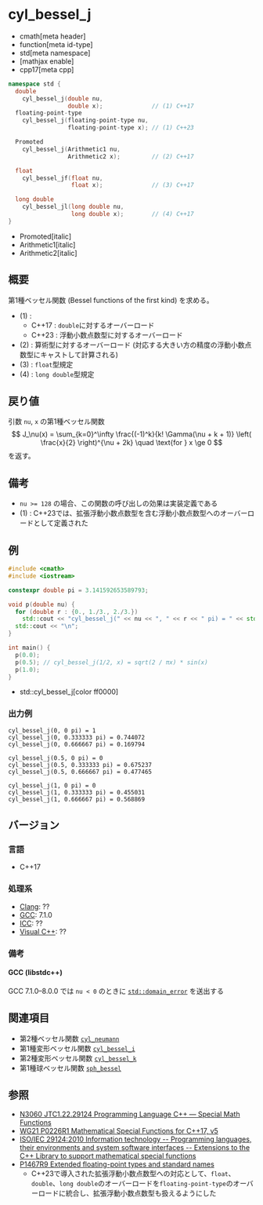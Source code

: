 # cyl_bessel_j
* cmath[meta header]
* function[meta id-type]
* std[meta namespace]
* [mathjax enable]
* cpp17[meta cpp]

```cpp
namespace std {
  double
    cyl_bessel_j(double nu,
                 double x);              // (1) C++17
  floating-point-type
    cyl_bessel_j(floating-point-type nu,
                 floating-point-type x); // (1) C++23

  Promoted
    cyl_bessel_j(Arithmetic1 nu,
                 Arithmetic2 x);         // (2) C++17

  float
    cyl_bessel_jf(float nu,
                  float x);              // (3) C++17

  long double
    cyl_bessel_jl(long double nu,
                  long double x);        // (4) C++17
}
```
* Promoted[italic]
* Arithmetic1[italic]
* Arithmetic2[italic]

## 概要
第1種ベッセル関数 (Bessel functions of the first kind) を求める。

- (1) :
    - C++17 : `double`に対するオーバーロード
    - C++23 : 浮動小数点数型に対するオーバーロード
- (2) : 算術型に対するオーバーロード (対応する大きい方の精度の浮動小数点数型にキャストして計算される)
- (3) : `float`型規定
- (4) : `long double`型規定


## 戻り値
引数 `nu`, `x` の第1種ベッセル関数
$$
J_\nu(x) = \sum_{k=0}^\infty \frac{(-1)^k}{k! \Gamma(\nu + k + 1)} \left( \frac{x}{2} \right)^{\nu + 2k}
\quad \text{for } x \ge 0
$$
を返す。


## 備考
- `nu >= 128` の場合、この関数の呼び出しの効果は実装定義である
- (1) : C++23では、拡張浮動小数点数型を含む浮動小数点数型へのオーバーロードとして定義された


## 例
```cpp example
#include <cmath>
#include <iostream>

constexpr double pi = 3.141592653589793;

void p(double nu) {
  for (double r : {0., 1./3., 2./3.})
    std::cout << "cyl_bessel_j(" << nu << ", " << r << " pi) = " << std::cyl_bessel_j(nu, r * pi) << "\n";
  std::cout << "\n";
}

int main() {
  p(0.0);
  p(0.5); // cyl_bessel_j(1/2, x) = sqrt(2 / πx) * sin(x)
  p(1.0);
}
```
* std::cyl_bessel_j[color ff0000]

### 出力例
```
cyl_bessel_j(0, 0 pi) = 1
cyl_bessel_j(0, 0.333333 pi) = 0.744072
cyl_bessel_j(0, 0.666667 pi) = 0.169794

cyl_bessel_j(0.5, 0 pi) = 0
cyl_bessel_j(0.5, 0.333333 pi) = 0.675237
cyl_bessel_j(0.5, 0.666667 pi) = 0.477465

cyl_bessel_j(1, 0 pi) = 0
cyl_bessel_j(1, 0.333333 pi) = 0.455031
cyl_bessel_j(1, 0.666667 pi) = 0.568869

```


## バージョン
### 言語
- C++17

### 処理系
- [Clang](/implementation.md#clang): ??
- [GCC](/implementation.md#gcc): 7.1.0
- [ICC](/implementation.md#icc): ??
- [Visual C++](/implementation.md#visual_cpp): ??


### 備考
#### GCC (libstdc++)
GCC 7.1.0–8.0.0 では `nu < 0` のときに [`std::domain_error`](/reference/stdexcept.md) を送出する


## 関連項目
- 第2種ベッセル関数 [`cyl_neumann`](cyl_neumann.md)
- 第1種変形ベッセル関数 [`cyl_bessel_i`](cyl_bessel_i.md)
- 第2種変形ベッセル関数 [`cyl_bessel_k`](cyl_bessel_k.md)
- 第1種球ベッセル関数 [`sph_bessel`](sph_bessel.md)


## 参照
- [N3060 JTC1.22.29124 Programming Language C++ — Special Math Functions](http://www.open-std.org/jtc1/sc22/wg21/docs/papers/2010/n3060.pdf)
- [WG21 P0226R1 Mathematical Special Functions for C++17, v5](https://isocpp.org/files/papers/P0226R1.pdf)
- [ISO/IEC 29124:2010 Information technology -- Programming languages, their environments and system software interfaces -- Extensions to the C++ Library to support mathematical special functions](https://www.iso.org/standard/50511.html)
- [P1467R9 Extended floating-point types and standard names](https://www.open-std.org/jtc1/sc22/wg21/docs/papers/2022/p1467r9.html)
    - C++23で導入された拡張浮動小数点数型への対応として、`float`、`double`、`long double`のオーバーロードを`floating-point-type`のオーバーロードに統合し、拡張浮動小数点数型も扱えるようにした
